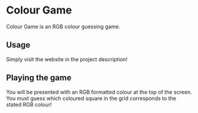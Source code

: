 # Colour Game

Colour Game is an RGB colour guessing game.

## Usage

Simply visit the website in the project description!

## Playing the game

You will be presented with an RGB formatted colour at the top of the screen.
You must guess which coloured square in the grid corresponds to the stated RGB colour!
